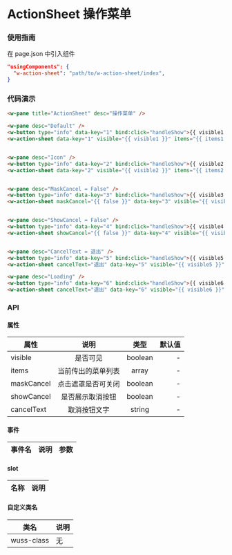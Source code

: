 # ActionSheet 操作菜单

### 使用指南

在 page.json 中引入组件

```json
"usingComponents": {
  "w-action-sheet": "path/to/w-action-sheet/index",
}
```

### 代码演示

```html
<w-pane title="ActionSheet" desc="操作菜单" />

<w-pane desc="Default" />
<w-button type="info" data-key="1" bind:click="handleShow">{{ visible1 ? 'show' : 'hide' }}</w-button>
<w-action-sheet data-key="1" visible="{{ visible1 }}" items="{{ items1 }}" bind:click="handleClick" bind:close="handleClose" />


<w-pane desc="Icon" />
<w-button type="info" data-key="2" bind:click="handleShow">{{ visible2 ? 'show' : 'hide' }}</w-button>
<w-action-sheet data-key="2" visible="{{ visible2 }}" items="{{ items2 }}" bind:click="handleClick" bind:close="handleClose" />


<w-pane desc="MaskCancel = False" />
<w-button type="info" data-key="3" bind:click="handleShow">{{ visible3 ? 'show' : 'hide' }}</w-button>
<w-action-sheet maskCancel="{{ false }}" data-key="3" visible="{{ visible3 }}" items="{{ items3 }}" bind:click="handleClick" bind:close="handleClose" />


<w-pane desc="ShowCancel = False" />
<w-button type="info" data-key="4" bind:click="handleShow">{{ visible4 ? 'show' : 'hide' }}</w-button>
<w-action-sheet showCancel="{{ false }}" data-key="4" visible="{{ visible4 }}" items="{{ items4 }}" bind:click="handleClick" bind:close="handleClose" />


<w-pane desc="CancelText = 退出" />
<w-button type="info" data-key="5" bind:click="handleShow">{{ visible5 ? 'show' : 'hide' }}</w-button>
<w-action-sheet cancelText="退出" data-key="5" visible="{{ visible5 }}" items="{{ items5 }}" bind:click="handleClick" bind:close="handleClose" />

<w-pane desc="Loading" />
<w-button type="info" data-key="6" bind:click="handleShow">{{ visible6 ? 'show' : 'hide' }}</w-button>
<w-action-sheet cancelText="退出" data-key="6" visible="{{ visible6 }}" items="{{ items6 }}" bind:click="handleClick" bind:close="handleClose" />
```

### API

#### 属性

| 属性       |        说明        |  类型   | 默认值 |
| ---------- | :----------------: | :-----: | -----: |
| visible    |      是否可见      | boolean |      - |
| items      | 当前传出的菜单列表 |  array  |      - |
| maskCancel | 点击遮罩是否可关闭 | boolean |      - |
| showCancel |  是否展示取消按钮  | boolean |      - |
| cancelText |    取消按钮文字    | string  |      - |

#### 事件

| 事件名 | 说明 | 参数 |
| ------ | ---- | ---- |


#### slot

| 名称 | 说明 |
| ---- | ---- |


#### 自定义类名

| 类名       | 说明 |
| ---------- | ---- |
| wuss-class | 无   |
